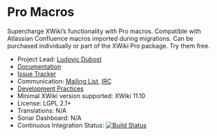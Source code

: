 # Pro Macros

Supercharge XWiki’s functionality with Pro macros. Compatible with Atlassian Confluence macros imported during migrations. Can be purchased individually or part of the XWiki Pro package. Try them free.
 
* Project Lead: [Ludovic Dubost](https://github.com/ldubost)
* [Documentation](https://store.xwiki.com/xwiki/bin/view/Extension/ProMacros)
* [Issue Tracker](https://github.com/xwikisas/xwiki-pro-macros/issues)
* Communication: [Mailing List](http://dev.xwiki.org/xwiki/bin/view/Community/MailingLists>), [IRC]( http://dev.xwiki.org/xwiki/bin/view/Community/IRC)
* [Development Practices](http://dev.xwiki.org)
* Minimal XWiki version supported: XWiki 11.10
* License: LGPL 2.1+
* Translations: N/A
* Sonar Dashboard: N/A
* Continuous Integration Status: [![Build Status](http://ci.xwikisas.com/view/All/job/xwikisas/job/xwiki-pro-macros/job/main/badge/icon)](http://ci.xwikisas.com/view/All/job/xwikisas/job/xwiki-pro-macros/job/main/)
